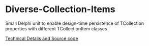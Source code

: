 # Diverse-Collection-Items
Small Delphi unit to enable design-time persistence of TCollection properties with different TCollectionItem classes

[Technical Details and Source code](https://github.com/davidberneda/Diverse-Collection-Items/tree/master/source)
